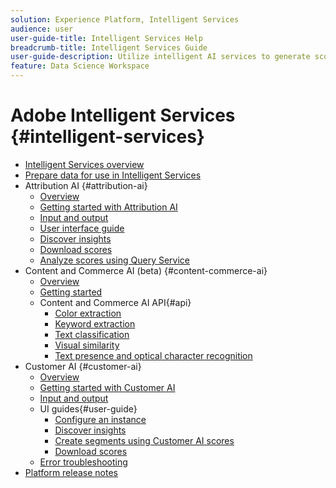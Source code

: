 ```yaml
---
solution: Experience Platform, Intelligent Services
audience: user
user-guide-title: Intelligent Services Help
breadcrumb-title: Intelligent Services Guide
user-guide-description: Utilize intelligent AI services to generate scores, discover insights, and create segments from your marketing events data.
feature: Data Science Workspace
---
```


# Adobe Intelligent Services {#intelligent-services}

- [Intelligent Services overview](home.md)
- [Prepare data for use in Intelligent Services](data-preparation.md)
- Attribution AI {#attribution-ai}
  - [Overview](attribution-ai/overview.md)
  - [Getting started with Attribution AI](attribution-ai/getting-started.md)
  - [Input and output](attribution-ai/input-output.md)
  - [User interface guide](attribution-ai/user-guide.md)
  - [Discover insights](attribution-ai/discover-insights.md)
  - [Download scores](attribution-ai/download-scores.md)
  - [Analyze scores using Query Service](attribution-ai/aai-query-service.md)
- Content and Commerce AI (beta) {#content-commerce-ai}
  - [Overview](content-commerce-ai/overview.md)
  - [Getting started](content-commerce-ai/getting-started.md)
  - Content and Commerce AI API{#api}
    - [Color extraction](content-commerce-ai/api/color-extraction.md)
    - [Keyword extraction](content-commerce-ai/api/keyword-extraction.md)
    - [Text classification](content-commerce-ai/api/text-classification.md)
    - [Visual similarity](content-commerce-ai/api/visual-similarity.md)
    - [Text presence and optical character recognition](content-commerce-ai/api/optical-character-recognition.md)
- Customer AI {#customer-ai}
  - [Overview](customer-ai/overview.md)
  - [Getting started with Customer AI](customer-ai/getting-started.md)
  - [Input and output](customer-ai/input-output.md)
  - UI guides{#user-guide}
    - [Configure an instance](customer-ai/user-guide/configure.md)
    - [Discover insights](customer-ai/user-guide/discover-insights.md)
    - [Create segments using Customer AI scores](customer-ai/user-guide/create-segment.md)
    - [Download scores](customer-ai/user-guide/download-scores.md)
  - [Error troubleshooting](customer-ai/troubleshooting.md) 
- [Platform release notes](https://www.adobe.com/go/platform-release-notes-en)

